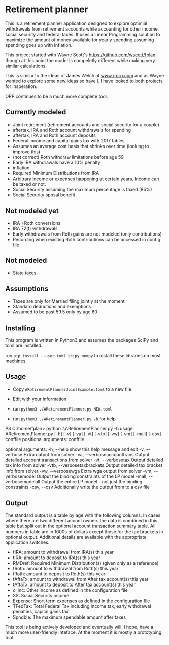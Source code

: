 # Retirement planner

This is a retirement planner application designed to explore
optimial withdrawals from retirement accounts while accounting for
other income, social security and federal taxes. It uses a Linear
Programming solution to maximize the amount of money available
for yearly spending assuming spending goes up with inflation.

This project started with Wayne Scott's https://github.com/wscott/fplan 
though at this point the model is compeletly different while making 
very similar calculations. 

This is similar to the ideas of James Welch at www.i-orp.com and as Wayne
wanted to explore some new ideas so have I. I have looked to both projects
for insperation. 

ORP continues to be a much more complete tool. 

## Currently modeled

* Joint retirement (retirement accounts and social security for a couple)
* aftertax, IRA and Roth account withdrawals for spending
* aftertax, IRA and Roth account deposits 
* Federal income and capital gains tax with 2017 tables
* Assumes an average cost basis that shrinks over time (looking to improve this)
* (not correct) Roth withdraw limitations before age 59
* Early IRA withdrawals have a 10% penalty
* inflation
* Required Minimum Distributions from IRA
* Arbitrary income or expenses happening at certain years. Income can
  be taxed or not.  
* Social Security assuming the maximum percentage is taxed (85%)
* Social Security sposal benefit

## Not modeled yet

* IRA->Roth conversions
* IRA 72(t) withdrawals
* Early withdrawals from Roth gains are not modeled (only contributions)
* Recording when existing Roth contributions can be accessed in config file

## Not modeled

* State taxes

## Assumptions

* Taxes are only for Married filing jointly at the moment
* Standard deductions and exemptions 
* Assumed to be past 59.5 only by age 60

## Installing

This program is written in Python3 and assumes the packages SciPy and
toml are installed.

run `pip install --user toml scipy numpy` to install these libraries
on most machines.

## Usage

* Copy `ARetirementPlannerJointExample.toml` to a new file
* Edit with your information
* run `python3 ./ARetirementPlanner.py NEW.toml`


* run `python3 ./ARetirementPlanner.py -h` for help

PS C:\home\fplan> python .\ARetirementPlanner.py -h
usage: ARetirementPlanner.py [-h] [-v] [-va] [-vt] [-vtb] [-vw] [-vm] [-mall]
                             [-csv]
                             conffile
positional arguments:
  conffile

optional arguments:
  -h, --help            show this help message and exit
  -v, --verbose         Extra output from solver
  -va, --verboseaccounttrans
                        Output detailed account transactions from solver
  -vt, --verbosetax     Output detailed tax info from solver
  -vtb, --verbosetaxbrackets
                        Output detailed tax bracket info from solver
  -vw, --verbosewga     Extra wga output from solver
  -vm, --verbosemodel   Output the binding constraints of the LP model
  -mall, --verbosemodelall
                        Output the entire LP model - not just the binding
                        constraints
  -csv, --csv           Additionally write the output from to a csv file

## Output

The standard output is a table by age with the following columns. In cases 
where there are two different acount owners the data is combined in this 
table but split out in the optional account transaction summary table. All 
numbers in table are in 1000s of dollars except those for the tax brackets 
in optional output. Additional details are available with the appropriate 
application switches.

* fIRA: amount to withdrawal from IRA(s) this year
* tIRA: amount to deposit to IRA(s) this year
* RMDref: Required Minimum Distribution(s) (given only as a reference)
* fRoth: amount to withdrawal from Roth(s) this year
* tRoth: amount to deposit to Roth(s) this year
* fAftaTx: amount to withdrawal from After tax account(s) this year
* tAftaTx: amount to deposit to After tax account(s) this year
* o_inc: Other income as defined in the configuration file
* SS: Social Security income
* Expense: Short term expenses as defined in the configuration file
* TFedTax: Total Federal Tax including income tax, early withdrawal penalties, capital gains tax
* Spndble: The maximum spendable amount after taxes


This tool is being actively developed and eventually will, I hope, 
have a much more user-friendly inteface. At the moment it is mostly
a prototyping tool. 

